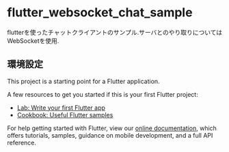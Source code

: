# flutter_websocket_chat_sample

flutterを使ったチャットクライアントのサンプル.サーバとのやり取りについてはWebSocketを使用.

## 環境設定





This project is a starting point for a Flutter application.

A few resources to get you started if this is your first Flutter project:

- [Lab: Write your first Flutter app](https://flutter.dev/docs/get-started/codelab)
- [Cookbook: Useful Flutter samples](https://flutter.dev/docs/cookbook)

For help getting started with Flutter, view our
[online documentation](https://flutter.dev/docs), which offers tutorials,
samples, guidance on mobile development, and a full API reference.
